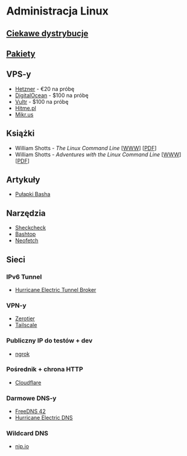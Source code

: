 # Administracja Linux

## [Ciekawe dystrybucje](Ciekawe_dystrybucje.md)

## [Pakiety](Pakiety.md)

## VPS-y

* [Hetzner](https://hetzner.cloud/?ref=RulTY8jLDwVM) - €20 na próbę
* [DigitalOcean](https://m.do.co/c/b97bdf0b622f) - $100 na próbę
* [Vultr](https://www.vultr.com/?ref=9013261-8H) - $100 na próbę
* [Hitme.pl](https://ssl.hitme.net.pl/hb/?affid=799)
* [Mikr.us](https://mikr.us/)

## Książki

- William Shotts - *The Linux Command Line*
[[WWW](https://linuxcommand.org/tlcl.php)]
[[PDF](https://sourceforge.net/projects/linuxcommand/files/TLCL/19.01/TLCL-19.01.pdf/download)]
- William Shotts - *Adventures with the Linux Command Line*
[[WWW](https://linuxcommand.org/tlcl.php)]
[[PDF](https://sourceforge.net/projects/linuxcommand/files/AWTLCL/21.10/AWTLCL-21.10.pdf/download)]

## Artykuły

- [Pułapki Basha](https://mywiki.wooledge.org/BashPitfalls)

## Narzędzia

- [Sheckcheck](https://github.com/koalaman/shellcheck)
- [Bashtop](https://github.com/aristocratos/bashtop)
- [Neofetch](https://github.com/dylanaraps/neofetch)

## Sieci

### IPv6 Tunnel

* [Hurricane Electric Tunnel Broker](https://tunnelbroker.net/)

### VPN-y

* [Zerotier](https://www.zerotier.com/)
* [Tailscale](https://tailscale.com/)

### Publiczny IP do testów + dev

* [ngrok](https://ngrok.com/)

### Pośrednik + chrona HTTP

* [Cloudflare](https://www.cloudflare.com/)

### Darmowe DNS-y

* [FreeDNS 42](https://freedns.42.pl/)
* [Hurricane Electric DNS](https://dns.he.net/)

### Wildcard DNS

* [nip.io](https://nip.io/)

